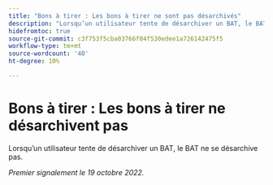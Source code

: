 ```yaml
---
title: "Bons à tirer : Les bons à tirer ne sont pas désarchivés"
description: "Lorsqu’un utilisateur tente de désarchiver un BAT, le BAT ne se désarchive pas."
hidefromtoc: true
source-git-commit: c3f753f5cba03766f04f530edee1a726142475f5
workflow-type: tm+mt
source-wordcount: '40'
ht-degree: 10%

---
```



# Bons à tirer : Les bons à tirer ne désarchivent pas

Lorsqu’un utilisateur tente de désarchiver un BAT, le BAT ne se désarchive pas.

_Premier signalement le 19 octobre 2022._


